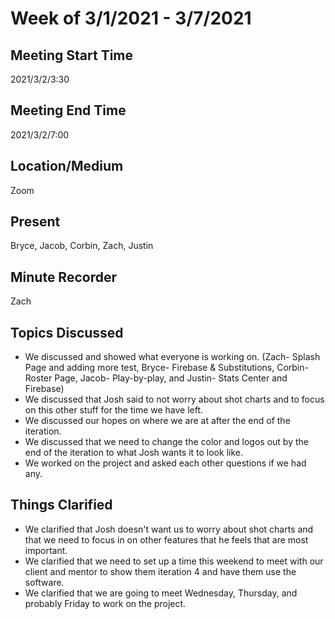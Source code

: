 # Week of 3/1/2021 - 3/7/2021

## Meeting Start Time

2021/3/2/3:30

## Meeting End Time

2021/3/2/7:00

## Location/Medium

Zoom

## Present

Bryce, Jacob, Corbin, Zach, Justin

## Minute Recorder

Zach

## Topics Discussed
- We discussed and showed what everyone is working on. (Zach- Splash Page and adding more test, Bryce- Firebase & Substitutions, Corbin- Roster Page, Jacob- Play-by-play, and Justin- Stats Center and Firebase)
- We discussed that Josh said to not worry about shot charts and to focus on this other stuff for the time we have left. 
- We discussed our hopes on where we are at after the end of the iteration.
- We discussed that we need to change the color and logos out by the end of the iteration to what Josh wants it to look like.  
- We worked on the project and asked each other questions if we had any.   

## Things Clarified
- We clarified that Josh doesn't want us to worry about shot charts and that we need to focus in on other features that he feels that are most important.
- We clarified that we need to set up a time this weekend to meet with our client and mentor to show them iteration 4 and have them use the software. 
- We clarified that we are going to meet Wednesday, Thursday, and probably Friday to work on the project.  
